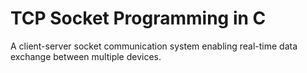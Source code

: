 # TCP Socket Programming in C
A client-server socket communication system enabling real-time data exchange between multiple devices.
